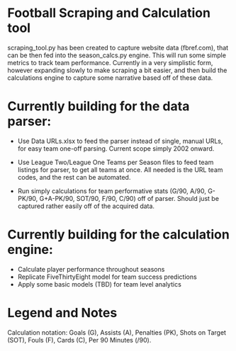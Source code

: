 # Football Scraping and Calculation tool

scraping_tool.py has been created to capture website data (fbref.com), that can be then fed into the season_calcs.py engine. This will run some simple metrics to track team performance. Currently in a very simplistic form, however expanding slowly to make scraping a bit easier, and then build the calculations engine to capture some narrative based off of these data.

# Currently building for the data parser:

- Use Data URLs.xlsx to feed the parser instead of single, manual URLs, for easy team one-off parsing. Current scope simply 2002 onward.
- Use League Two/League One Teams per Season files to feed team listings for parser, to get all teams at once. All needed is the URL team codes, and the rest can be automated.

- Run simply calculations for team performative stats (G/90, A/90, G-PK/90, G+A-PK/90, SOT/90, F/90, C/90) off of parser. Should just be captured rather easily off of the acquired data.

# Currently building for the calculation engine:

- Calculate player performance throughout seasons
- Replicate FiveThirtyEight model for team success predictions
- Apply some basic models (TBD) for team level analytics

# Legend and Notes

Calculation notation: Goals (G), Assists (A), Penalties (PK), Shots on Target (SOT), Fouls (F), Cards (C), Per 90 Minutes (/90).
